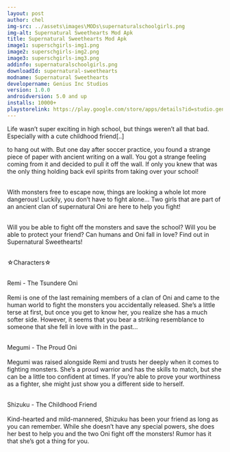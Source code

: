 ```yaml
---
layout: post
author: chel
img-src: ../assets\images\MODs\supernaturalschoolgirls.png
img-alt: Supernatural Sweethearts Mod Apk
title: Supernatural Sweethearts Mod Apk
image1: superschgirls-img1.png
image2: superschgirls-img2.png
image3: superschgirls-img3.png
addinfo: supernaturalschoolgirls.png
downloadId: supernatural-sweethearts
modname: Supernatural Sweethearts
developername: Genius Inc Studios
version: 1.0.0
androidversion: 5.0 and up
installs: 10000+
playstorelink: https://play.google.com/store/apps/details?id=studio.genius.bishoujomamono
---
```

<p>Life wasn’t super exciting in high school, but things weren’t all that bad. Especially with a cute childhood friend[..]

to hang out with. But one day after soccer practice, you found a strange piece of paper with ancient writing on a wall. You got a strange feeling coming from it and decided to pull it off the wall. If only you knew that was the only thing holding back evil spirits from taking over your school!<br><br>

With monsters free to escape now, things are looking a whole lot more dangerous! Luckily, you don’t have to fight alone… Two girls that are part of an ancient clan of supernatural Oni are here to help you fight!<br><br>

Will you be able to fight off the monsters and save the school? Will you be able to protect your friend? Can humans and Oni fall in love? Find out in Supernatural Sweethearts!<br><br>


☆Characters☆<br><br>

Remi - The Tsundere Oni<br><br>
Remi is one of the last remaining members of a clan of Oni and came to the human world to fight the monsters you accidentally released. She’s a little terse at first, but once you get to know her, you realize she has a much softer side. However, it seems that you bear a striking resemblance to someone that she fell in love with in the past...<br><br>

Megumi - The Proud Oni<br><br>
Megumi was raised alongside Remi and trusts her deeply when it comes to fighting monsters. She’s a proud warrior and has the skills to match, but she can be a little too confident at times. If you’re able to prove your worthiness as a fighter, she might just show you a different side to herself.<br><br>

Shizuku - The Childhood Friend<br><br>
Kind-hearted and mild-mannered, Shizuku has been your friend as long as you can remember. While she doesn’t have any special powers, she does her best to help you and the two Oni fight off the monsters! Rumor has it that she’s got a thing for you.</p>